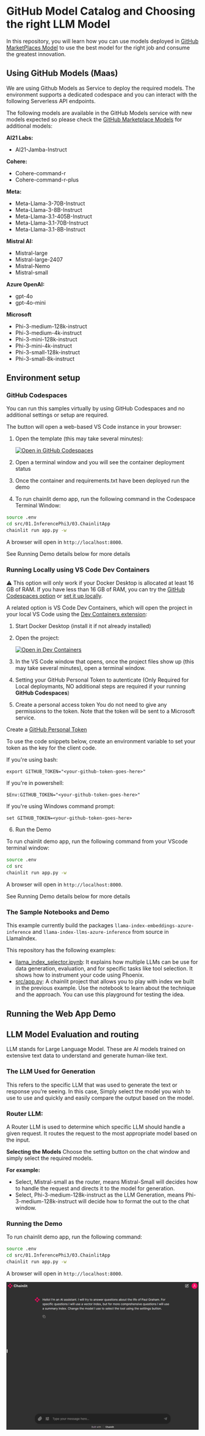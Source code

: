 # GitHub Model Catalog and Choosing the right LLM Model

In this repository, you will learn how you can use models deployed in [GitHub MarketPlaces Model](https://github.com/marketplace/models) to use the best model for the right job and consume the greatest innovation.

## Using GitHub Models (Maas) 

We are using Github Models as Service to deploy the required models. The environment supports a dedicated codespace and you can interact with the following Serverless API endpoints. 

The following models are available in the GitHub Models service with new models expected so please check the [GitHub Marketplace Models](https://github.com/marketplace/models) for additional models:

**AI21 Labs:** 
- AI21-Jamba-Instruct

**Cohere:** 
- Cohere-command-r
- Cohere-command-r-plus

**Meta:** 
- Meta-Llama-3-70B-Instruct
- Meta-Llama-3-8B-Instruct
- Meta-Llama-3.1-405B-Instruct
- Meta-Llama-3.1-70B-Instruct 
- Meta-Llama-3.1-8B-Instruct

**Mistral AI:** 
- Mistral-large 
- Mistral-large-2407 
- Mistral-Nemo
- Mistral-small

**Azure OpenAI:** 
- gpt-4o
- gpt-4o-mini

**Microsoft** 
- Phi-3-medium-128k-instruct 
- Phi-3-medium-4k-instruct 
- Phi-3-mini-128k-instruct 
- Phi-3-mini-4k-instruct
- Phi-3-small-128k-instruct
- Phi-3-small-8k-instruct

## Environment setup

### GitHub Codespaces

You can run this samples virtually by using GitHub Codespaces and no additional settings or setup are required. 

The button will open a web-based VS Code instance in your browser:

1. Open the template (this may take several minutes):

    [![Open in GitHub Codespaces](https://github.com/codespaces/badge.svg)](https://codespaces.new/leestott/azureai-x-arize)

2. Open a terminal window and you will see the container deployment status
3. Once the container and requirements.txt have been deployed run the demo
4. To run chainlit demo app, run the following command in the Codespace Terminal Window:

```bash
source .env
cd src/01.InferencePhi3/03.ChainlitApp
chainlit run app.py -w
```
A browser will open in `http://localhost:8000`.

See Running Demo details below for more details

### Running Locally using VS Code Dev Containers

⚠️ This option will only work if your Docker Desktop is allocated at least 16 GB of RAM. If you have less than 16 GB of RAM, you can try the [GitHub Codespaces option](#github-codespaces) or [set it up locally](#local-environment).

A related option is VS Code Dev Containers, which will open the project in your local VS Code using the [Dev Containers extension](https://marketplace.visualstudio.com/items?itemName=ms-vscode-remote.remote-containers):

1. Start Docker Desktop (install it if not already installed)
2. Open the project:

    [![Open in Dev Containers](https://img.shields.io/static/v1?style=for-the-badge&label=Dev%20Containers&message=Open&color=blue&logo=visualstudiocode)](https://vscode.dev/redirect?url=vscode://ms-vscode-remote.remote-containers/cloneInVolume?url=https://github.com/leestott/azureai-x-arize)

3. In the VS Code window that opens, once the project files show up (this may take several minutes), open a terminal window.
4. Setting your GitHub Personal Token to autenticate (Only Required for Local deploymants, NO additional steps are required if your running **GitHub Codespaces**)
5.  Create a personal access token
You do not need to give any permissions to the token. Note that the token will be sent to a Microsoft service.

Create a [GitHub Personal Token](https://github.com/settings/tokens)

To use the code snippets below, create an environment variable to set your token as the key for the client code.

If you're using bash:

```
export GITHUB_TOKEN="<your-github-token-goes-here>"
```

If you're in powershell:
```
$Env:GITHUB_TOKEN="<your-github-token-goes-here>"
```

If you're using Windows command prompt:

```
set GITHUB_TOKEN=<your-github-token-goes-here>
```
6. Run the Demo 

To run chainlit demo app, run the following command from your VScode terminal window:

```bash
source .env
cd src
chainlit run app.py -w
```
A browser will open in `http://localhost:8000`.

See Running Demo details below for more details

### The Sample Notebooks and Demo
This example currently build the packages `llama-index-embeddings-azure-inference` and `llama-index-llms-azure-inference` from source in LlamaIndex.

This repository has the following examples:

* [llama_index_selector.ipynb](llama_index_selector_gh_models.ipynb): It explains how multiple LLMs can be use for data generation, evaluation, and for specific tasks like tool selection. It shows how to instrument your code using Phoenix.
* [src/app.py](src/app.py): A chainlit project that allows you to play with index we built in the previous example. Use the notebook to learn about the technique and the approach. You can use this playground for testing the idea.

## Running the Web App Demo 

## LLM Model Evaluation and routing

LLM stands for Large Language Model. These are AI models trained on extensive text data to understand and generate human-like text.

### The LLM Used for Generation
This refers to the specific LLM that was used to generate the text or response you’re seeing. In this case, Simply select the model you wish to use to use and quickly and easily compare the output based on the model.

### Router LLM:
A Router LLM is used to determine which specific LLM should handle a given request. It routes the request to the most appropriate model based on the input.

**Selecting the Models**
Choose the setting button on the chat window and simply select the required models.

**For example:** 
- Select, Mistral-small as the router, means Mistral-Small will decides how to handle the request and directs it to the model for generation.
- Select, Phi-3-medium-128k-instruct  as the LLM Generation, means Phi-3-medium-128k-instruct will decide how to format the out to the chat window.

### Running the Demo
To run chainlit demo app, run the following command:

```bash
source .env
cd src/01.InferencePhi3/03.ChainlitApp
chainlit run app.py -w
```

A browser will open in `http://localhost:8000`.

![](docs/chainlit.gif)
